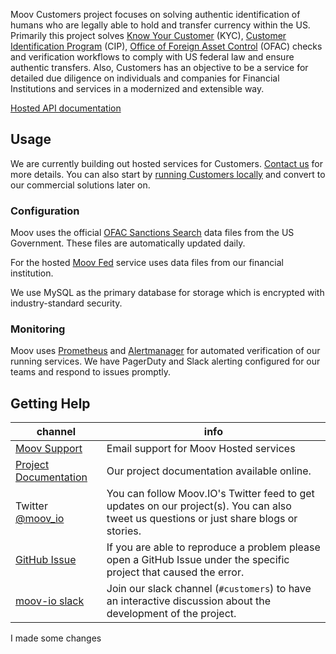 Moov Customers project focuses on solving authentic identification of humans who are legally able to hold and transfer currency within the US. Primarily this project solves [Know Your Customer](https://en.wikipedia.org/wiki/Know_your_customer) (KYC), [Customer Identification Program](https://en.wikipedia.org/wiki/Customer_Identification_Program) (CIP), [Office of Foreign Asset Control](https://www.treasury.gov/about/organizational-structure/offices/Pages/Office-of-Foreign-Assets-Control.aspx) (OFAC) checks and verification workflows to comply with US federal law and ensure authentic transfers. Also, Customers has an objective to be a service for detailed due diligence on individuals and companies for Financial Institutions and services in a modernized and extensible way.

[Hosted API documentation](https://api.moov.io/v1/)

## Usage

We are currently building out hosted services for Customers. [Contact us](mailto:support@moov.io) for more details. You can also start by [running Customers locally](https://github.com/moov-io/customers) and convert to our commercial solutions later on.

### Configuration

Moov uses the official [OFAC Sanctions Search](https://sanctionssearch.ofac.treas.gov/) data files from the US Government. These files are automatically updated daily.

For the hosted [Moov Fed](https://github.com/moov-io/fed) service uses data files from our financial institution.

We use MySQL as the primary database for storage which is encrypted with industry-standard security.

### Monitoring

Moov uses [Prometheus](https://github.com/prometheus/prometheus) and [Alertmanager](https://github.com/prometheus/alertmanager) for automated verification of our running services. We have PagerDuty and Slack alerting configured for our teams and respond to issues promptly.

## Getting Help

 channel | info
 ------- | -------
 [Moov Support](mailto:support@moov.io) | Email support for Moov Hosted services
 [Project Documentation](https://docs.moov.io/customers/) | Our project documentation available online.
 Twitter [@moov_io](https://twitter.com/moov_io) | You can follow Moov.IO's Twitter feed to get updates on our project(s). You can also tweet us questions or just share blogs or stories.
 [GitHub Issue](https://github.com/moov-io/customers/issues) | If you are able to reproduce a problem please open a GitHub Issue under the specific project that caused the error.
 [moov-io slack](https://slack.moov.io/) | Join our slack channel (`#customers`) to have an interactive discussion about the development of the project.

I made some changes  
